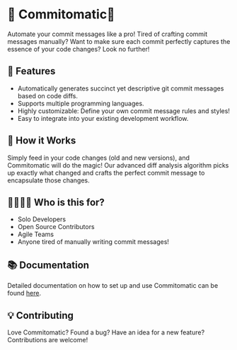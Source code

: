 # 🚀 Commitomatic🚀

Automate your commit messages like a pro! Tired of crafting commit messages manually? Want to make sure each commit perfectly captures the essence of your code changes? Look no further!

## 📝 Features

- Automatically generates succinct yet descriptive git commit messages based on code diffs.
- Supports multiple programming languages.
- Highly customizable: Define your own commit message rules and styles!
- Easy to integrate into your existing development workflow.

## 🔨 How it Works

Simply feed in your code changes (old and new versions), and Commitomatic will do the magic! Our advanced diff analysis algorithm picks up exactly what changed and crafts the perfect commit message to encapsulate those changes.

## 👩‍💻👨‍💻 Who is this for?

- Solo Developers
- Open Source Contributors
- Agile Teams
- Anyone tired of manually writing commit messages!

## 📚 Documentation

Detailed documentation on how to set up and use Commitomatic can be found [here](your-documentation-link).

## 💡 Contributing

Love Commitomatic? Found a bug? Have an idea for a new feature? Contributions are welcome!
